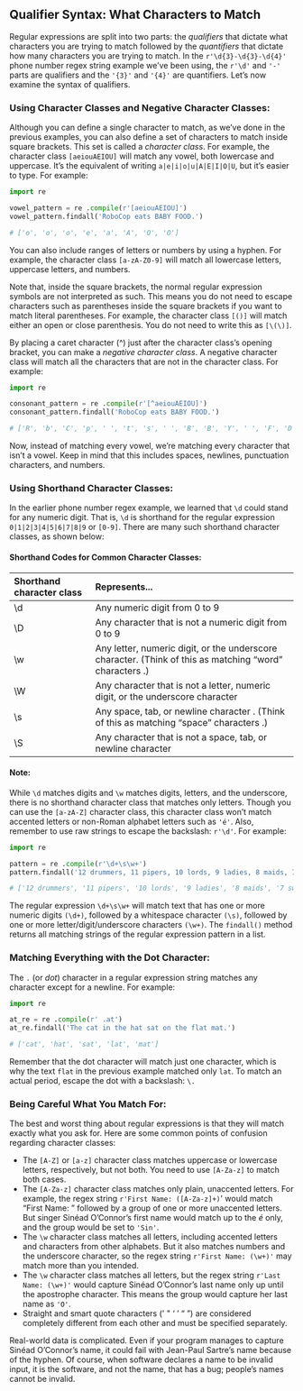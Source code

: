 ## Qualifier Syntax: What Characters to Match
Regular expressions are split into two parts: the *qualifiers* that dictate what characters you are trying to match followed by the *quantifiers* that dictate how many characters you are trying to match. In the `r'\d{3}-\d{3}-\d{4}'` phone number regex string example we’ve been using, the `r'\d'` and `'-'` parts are qualifiers and the `'{3}'` and `'{4}'` are quantifiers. Let’s now examine the syntax of qualifiers.

### Using Character Classes and Negative Character Classes:
Although you can define a single character to match, as we’ve done in the previous examples, you can also define a set of characters to match inside square brackets. This set is called a *character class*. For example, the character class `[aeiouAEIOU]` will match any vowel, both lowercase and uppercase. It’s the equivalent of writing `a|e|i|o|u|A|E|I|O|U`, but it’s easier to type. For example:
```python
import re

vowel_pattern = re .compile(r'[aeiouAEIOU]')
vowel_pattern.findall('RoboCop eats BABY FOOD.')

# ['o', 'o', 'o', 'e', 'a', 'A', 'O', 'O']
```
You can also include ranges of letters or numbers by using a hyphen. For example, the character class `[a-zA-Z0-9]` will match all lowercase letters, uppercase letters, and numbers.  

Note that, inside the square brackets, the normal regular expression symbols are not interpreted as such. This means you do not need to escape characters such as parentheses inside the square brackets if you want to match literal parentheses. For example, the character class `[()]` will match either an open or close parenthesis. You do not need to write this as `[\(\)]`.  

By placing a caret character (^) just after the character class’s opening bracket, you can make a *negative character class*. A negative character class will match all the characters that are not in the character class. For example:
```python
import re

consonant_pattern = re .compile(r'[^aeiouAEIOU]')
consonant_pattern.findall('RoboCop eats BABY FOOD.')

# ['R', 'b', 'C', 'p', ' ', 't', 's', ' ', 'B', 'B', 'Y', ' ', 'F', 'D', '.']
```
Now, instead of matching every vowel, we’re matching every character that isn’t a vowel. Keep in mind that this includes spaces, newlines, punctuation characters, and numbers.

### Using Shorthand Character Classes:
In the earlier phone number regex example, we learned that `\d` could stand for any numeric digit. That is, `\d` is shorthand for the regular  expression `0|1|2|3|4|5|6|7|8|9` or `[0-9]`. There are many such shorthand character classes, as shown below:
#### Shorthand Codes for Common Character Classes:
| Shorthand character class | Represents... |
|:--------------------------|:--------------|
| \d | Any numeric digit from 0 to 9 |
| \D | Any character that is not a numeric digit from 0 to 9 |
| \w | Any letter, numeric digit, or the underscore character. (Think of this as matching “word” characters .) |
| \W | Any character that is not a letter, numeric digit, or the underscore character |
| \s | Any space, tab, or newline character . (Think of this as matching “space” characters .) |
| \S | Any character that is not a space, tab, or newline character |

#### Note:
While `\d` matches digits and `\w` matches digits, letters, and the underscore, there is no shorthand character class that matches only letters. Though you can use the `[a-zA-Z]` character class, this character class won’t match accented letters or non-Roman alphabet letters such as `'é'`. Also, remember to use raw strings to escape the backslash: `r'\d'`. For example:
```python
import re

pattern = re .compile(r'\d+\s\w+')
pattern.findall('12 drummers, 11 pipers, 10 lords, 9 ladies, 8 maids, 7 swans, 6 geese, 5 rings, 4 birds, 3 hens, 2 doves, 1 partridge')

# ['12 drummers', '11 pipers', '10 lords', '9 ladies', '8 maids', '7 swans', ' 6 geese', '5 rings', '4 birds', '3 hens', '2 doves', '1 partridge']
```
The regular expression `\d+\s\w+` will match text that has one or more numeric digits `(\d+)`, followed by a whitespace character `(\s)`, followed by one or more letter/digit/underscore characters `(\w+)`. The `findall()` method returns all matching strings of the regular expression pattern in a list.

### Matching Everything with the Dot Character:
The `.` (or *dot*) character in a regular expression string matches any character except for a newline. For example:
```python
import re

at_re = re .compile(r' .at')
at_re.findall('The cat in the hat sat on the flat mat.')

# ['cat', 'hat', 'sat', 'lat', 'mat']
```
Remember that the dot character will match just one character, which is why the text `flat` in the previous example matched only `lat`. To match an actual period, escape the dot with a backslash: `\.`

### Being Careful What You Match For:
The best and worst thing about regular expressions is that they will match exactly what you ask for. Here are some common points of confusion regarding character classes:
 - The `[A-Z]` or `[a-z]` character class matches uppercase or lowercase letters, respectively, but not both. You need to use `[A-Za-z]` to match both cases.
 - The `[A-Za-z]` character class matches only plain, unaccented letters. For example, the regex string `r'First Name: ([A-Za-z]+)`' would match “First Name: ” followed by a group of one or more unaccented letters. But singer Sinéad O’Connor’s first name would match up to the *é* only, and the group would be set to `'Sin'`.
 - The `\w` character class matches all letters, including accented letters and characters from other alphabets. But it also matches numbers and the underscore character, so the regex string `r'First Name: (\w+)'` may match more than you intended.
 - The `\w` character class matches all letters, but the regex string `r'Last Name: (\w+)'` would capture Sinéad O’Connor’s last name only up until the apostrophe character. This means the group would capture her last name as `'O'`.
 - Straight and smart quote characters (' " ‘ ’ “ ”) are considered completely different from each other and must be specified separately.

Real-world data is complicated. Even if your program manages to capture Sinéad O’Connor’s name, it could fail with Jean-Paul Sartre’s name because of the hyphen. Of course, when software declares a name to be invalid input, it is the software, and not the name, that has a bug; people’s names cannot be invalid.
